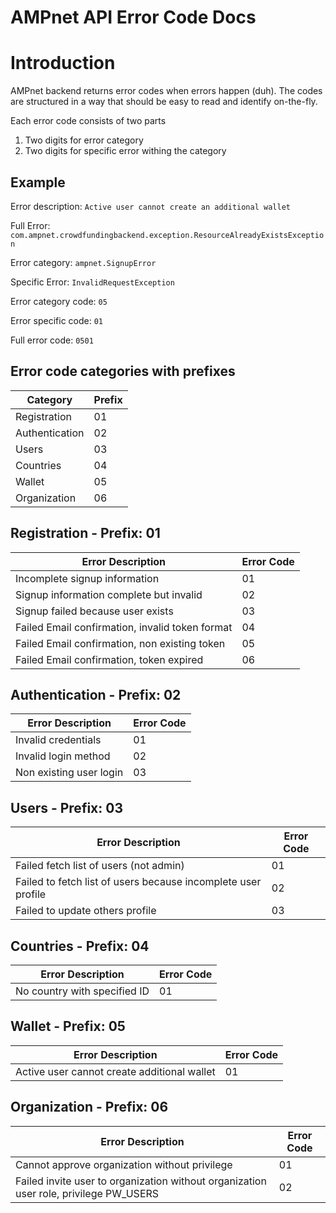 # AMPnet API Error Code Docs

# Introduction

AMPnet backend returns error codes when errors happen (duh). The codes are structured in a way that should be easy to read and identify on-the-fly.

Each error code consists of two parts
1. Two digits for error category
2. Two digits for specific error withing the category

## Example

Error description: `Active user cannot create an additional wallet`

Full Error: `com.ampnet.crowdfundingbackend.exception.ResourceAlreadyExistsException`

Error category: `ampnet.SignupError`

Specific Error: `InvalidRequestException`

Error category code: `05`

Error specific code: `01`

Full error code: `0501`

## Error code categories with prefixes

| Category       | Prefix |
|----------------|--------|
| Registration   | 01     |
| Authentication | 02     |
| Users          | 03     |
| Countries      | 04     |
| Wallet         | 05     |
| Organization   | 06     |

## Registration - Prefix: 01

| Error Description                               | Error Code |
|-------------------------------------------------|------------|
| Incomplete signup information                   | 01         |
| Signup information complete but invalid         | 02         |
| Signup failed because user exists               | 03         |
| Failed Email confirmation, invalid token format | 04         |
| Failed Email confirmation, non existing token   | 05         |
| Failed Email confirmation, token expired        | 06         |

## Authentication - Prefix: 02

| Error Description       | Error Code |
|-------------------------|------------|
| Invalid credentials     | 01         |
| Invalid login method    | 02         |
| Non existing user login | 03         |

## Users - Prefix: 03

| Error Description                                             | Error Code |
|---------------------------------------------------------------|------------|
| Failed fetch list of users (not admin)                        | 01         |
| Failed to fetch list of users because incomplete user profile | 02         |
| Failed to update others profile                               | 03         |

## Countries - Prefix: 04

| Error Description            | Error Code |
|------------------------------|------------|
| No country with specified ID | 01         |

## Wallet - Prefix: 05

| Error Description                           | Error Code |
|---------------------------------------------|------------|
| Active user cannot create additional wallet | 01         |

## Organization - Prefix: 06

| Error Description                                                                     | Error Code |
|---------------------------------------------------------------------------------------|------------|
| Cannot approve organization without privilege                                         | 01         |
| Failed invite user to organization without organization user role, privilege PW_USERS | 02         |